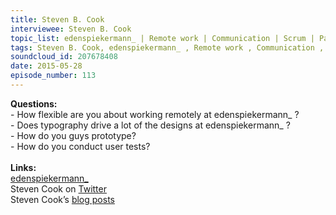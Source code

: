 ```yaml
--- 
title: Steven B. Cook
interviewee: Steven B. Cook
topic_list: edenspiekermann_ | Remote work | Communication | Scrum | Pairing | Typography-driven design | Letterpress workshops | Prototyping | User testing
tags: Steven B. Cook, edenspiekermann_ , Remote work , Communication , Scrum , Pairing , Typography-driven design , Letterpress workshops , Prototyping , User testing
soundcloud_id: 207678408
date: 2015-05-28
episode_number: 113
---
```

 
<p class="show_notes_display"><b>Questions:</b><br>- How flexible are you about working remotely at edenspiekermann_ ?<br>- Does typography drive a lot of the designs at edenspiekermann_ ?<br>- How do you guys prototype?<br>- How do you conduct user tests?<br><br><b>Links:</b><br><a rel="nofollow" target="_blank" href="http://www.edenspiekermann.com/">edenspiekermann_</a><br>Steven Cook on <a rel="nofollow" target="_blank" href="https://twitter.com/sberlincook">Twitter</a><br>Steven Cook’s <a rel="nofollow" target="_blank" href="http://www.edenspiekermann.com/people/steven-cook">blog posts</a><br><br></p>
